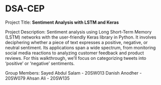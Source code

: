 # DSA-CEP

Project Title: **Sentiment Analysis with LSTM and Keras**

Project Description: Sentiment analysis using Long Short-Term Memory (LSTM) networks with the user-friendly Keras library in Python. It involves deciphering whether a piece of text expresses a positive, negative, or neutral sentiment. Its applications span a wide spectrum, from monitoring social media reactions to analyzing customer feedback and product reviews. For this walkthrough, we’ll focus on categorizing tweets into ‘positive’ or ‘negative’ sentiments.

Group Members: Sayed Abdul Salam - 20SW013
               Danish Anodher - 20SW079
               Ahsan Ali - 20SW135 
